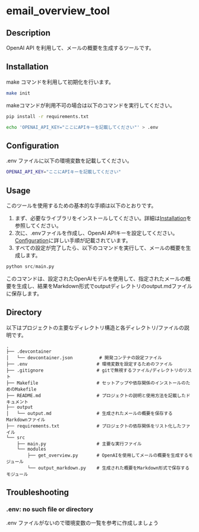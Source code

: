 # email_overview_tool


## Description

OpenAI API を利用して、メールの概要を生成するツールです。


## Installation

make コマンドを利用して初期化を行います。
```bash
make init
```

makeコマンドが利用不可の場合は以下のコマンドを実行してください。
```bash
pip install -r requirements.txt

echo 'OPENAI_API_KEY="ここにAPIキーを記載してください"' > .env
```

## Configuration

.env ファイルに以下の環境変数を記載してください。
```bash
OPENAI_API_KEY="ここにAPIキーを記載してください"
```

## Usage

このツールを使用するための基本的な手順は以下のとおりです。
1. まず、必要なライブラリをインストールしてください。詳細は[Installation](#Installation)を参照してください。
2. 次に、.envファイルを作成し、OpenAI APIキーを設定してください。[Configuration](#Configuration)に詳しい手順が記載されています。
3. すべての設定が完了したら、以下のコマンドを実行して、メールの概要を生成します。

```python
python src/main.py
```

このコマンドは、設定されたOpenAIモデルを使用して、指定されたメールの概要を生成し、結果をMarkdown形式でoutputディレクトリのoutput.mdファイルに保存します。

## Directory

以下はプロジェクトの主要なディレクトリ構造と各ディレクトリ/ファイルの説明です。

```
.
├── .devcontainer
│   └── devcontainer.json          # 開発コンテナの設定ファイル
├── .env                          # 環境変数を設定するためのファイル
├── .gitignore                    # gitで無視するファイル/ディレクトリのリスト
├── Makefile                      # セットアップや依存関係のインストールのためのMakefile
├── README.md                     # プロジェクトの説明と使用方法を記載したドキュメント
├── output
│   └── output.md                 # 生成されたメールの概要を保存するMarkdownファイル
├── requirements.txt              # プロジェクトの依存関係をリスト化したファイル
└── src
    ├── main.py                   # 主要な実行ファイル
    └── modules
        ├── get_overview.py       # OpenAIを使用してメールの概要を生成するモジュール
        └── output_markdown.py    # 生成された概要をMarkdown形式で保存するモジュール

```

## Troubleshooting

### .env: no such file or directory

.env ファイルがないので環境変数の一覧を参考に作成しましょう